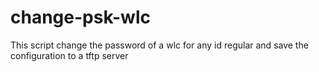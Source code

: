 # change-psk-wlc
This script change the password of a wlc for any id regular and save the configuration to a tftp server
